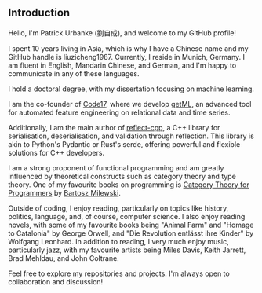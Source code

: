 ## Introduction

Hello, I'm Patrick Urbanke (劉自成), and welcome to my GitHub profile!

I spent 10 years living in Asia, which is why I have a Chinese name and my GitHub handle is liuzicheng1987. Currently, I reside in Munich, Germany. I am fluent in English, Mandarin Chinese, and German, and I'm happy to communicate in any of these languages.

I hold a doctoral degree, with my dissertation focusing on machine learning.

I am the co-founder of [Code17](https://www.code17.io), where we develop [getML](https://www.getml.com), an advanced tool for automated feature engineering on relational data and time series.

Additionally, I am the main author of [reflect-cpp](https://github.com/getml/reflect-cpp), a C++ library for serialisation, deserialisation, and validation through reflection. This library is akin to Python's Pydantic or Rust's serde, offering powerful and flexible solutions for C++ developers.

I am a strong proponent of functional programming and am greatly influenced by theoretical constructs such as category theory and type theory. One of my favourite books on programming is [Category Theory for Programmers](https://github.com/hmemcpy/milewski-ctfp-pdf) by [Bartosz Milewski](https://github.com/BartoszMilewski).

Outside of coding, I enjoy reading, particularly on topics like history, politics, language, and, of course, computer science. I also enjoy reading novels, with some of my favourite books being "Animal Farm" and "Homage to Catalonia" by George Orwell, and "Die Revolution entlässt ihre Kinder" by Wolfgang Leonhard. In addition to reading, I very much enjoy music, particularly jazz, with my favourite artists being Miles Davis, Keith Jarrett, Brad Mehldau, and John Coltrane.

Feel free to explore my repositories and projects. I'm always open to collaboration and discussion!

